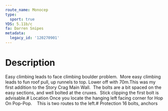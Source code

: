 ```yaml
---
route_name: Monocep
type:
  sport: true
YDS: 5.11b/c
fa: Darren Snipes
metadata:
  legacy_id: '120270901'
---
```

# Description
Easy climbing leads to face climbing boulder problem.  More easy climbing leads to fun roof pull, up runnels to top. Lower off with 70m.This was my first addition to the Story Crag Main Wall.  The bolts are a bit spaced on the easy sections, and well bolted at the cruxes.  Stick clipping the first bolt is advisable.# Location
Once you locate the hanging left facing corner for Hop On Pop-Pop.    This is two routes to the left.# Protection
16 bolts, anchors